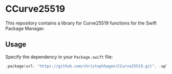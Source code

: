 # CCurve25519

This repository contains a library for Curve25519 functions for the Swift Package Manager.

## Usage

Specify the dependency in your `Package.swift` file:

````swift
.package(url: "https://github.com/christophhagen/CCurve25519.git", .upToNextMinor(from: "1.0"))
````
